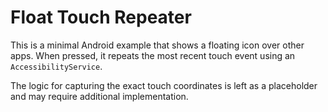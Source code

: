 # Float Touch Repeater

This is a minimal Android example that shows a floating icon over other apps. When pressed, it repeats the most recent touch event using an `AccessibilityService`.

The logic for capturing the exact touch coordinates is left as a placeholder and may require additional implementation.
